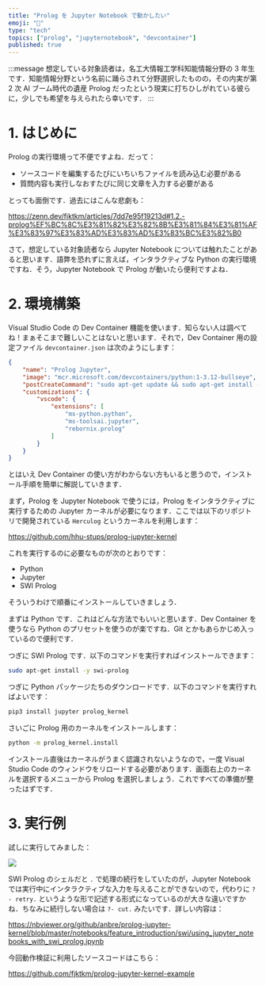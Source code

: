 ```yaml
---
title: "Prolog を Jupyter Notebook で動かしたい"
emoji: "📘"
type: "tech"
topics: ["prolog", "jupyternotebook", "devcontainer"]
published: true
---
```


:::message
想定している対象読者は，名工大情報工学科知能情報分野の 3 年生です．知能情報分野という名前に踊らされて分野選択したものの，その内実が第 2 次 AI ブーム時代の遺産 Prolog だったという現実に打ちひしがれている彼らに，少しでも希望を与えられたら幸いです．
:::

# 1. はじめに

Prolog の実行環境って不便ですよね．だって：

- ソースコードを編集するたびにいちいちファイルを読み込む必要がある
- 質問内容も実行しなおすたびに同じ文章を入力する必要がある

とっても面倒です．過去にはこんな悲劇も：

https://zenn.dev/fjktkm/articles/7dd7e95f19213d#1.2.-prolog%EF%BC%8C%E3%81%82%E3%82%8B%E3%81%84%E3%81%AF%E3%83%97%E3%83%AD%E3%83%AD%E3%83%BC%E3%82%B0

さて，想定している対象読者なら Jupyter Notebook については触れたことがあると思います．語弊を恐れずに言えば，インタラクティブな Python の実行環境ですね．そう，Jupyter Notebook で Prolog が動いたら便利ですよね．

# 2. 環境構築

Visual Studio Code の Dev Container 機能を使います．知らない人は調べてね！まぁそこまで難しいことはないと思います．それで，Dev Container 用の設定ファイル `devcontainer.json` は次のようにします：

```json:.devcontainer/devcontainer.json
{
	"name": "Prolog Jupyter",
	"image": "mcr.microsoft.com/devcontainers/python:1-3.12-bullseye",
	"postCreateCommand": "sudo apt-get update && sudo apt-get install -y swi-prolog && pip install --upgrade pip && pip3 install --user jupyter prolog_kernel && python -m prolog_kernel.install",
	"customizations": {
		"vscode": {
			"extensions": [
				"ms-python.python",
				"ms-toolsai.jupyter",
				"rebornix.prolog"
			]
		}
	}
}

```

とはいえ Dev Container の使い方がわからない方もいると思うので，インストール手順を簡単に解説していきます．

まず，Prolog を Jupyter Notebook で使うには，Prolog をインタラクティブに実行するための Jupyter カーネルが必要になります．ここでは以下のリポジトリで開発されている `Herculog` というカーネルを利用します：

https://github.com/hhu-stups/prolog-jupyter-kernel

これを実行するのに必要なものが次のとおりです：

- Python
- Jupyter
- SWI Prolog

そういうわけで順番にインストールしていきましょう．

まずは Python です．これはどんな方法でもいいと思います．Dev Container を使うなら Python のプリセットを使うのが楽ですね．Git とかもあらかじめ入っているので便利です．

つぎに SWI Prolog です．以下のコマンドを実行すればインストールできます：

```bash
sudo apt-get install -y swi-prolog
```

つぎに Python パッケージたちのダウンロードです．以下のコマンドを実行すればよいです：

```bash
pip3 install jupyter prolog_kernel
```

さいごに Prolog 用のカーネルをインストールします：

```bash
python -m prolog_kernel.install
```

インストール直後はカーネルがうまく認識されないようなので，一度 Visual Studio Code のウィンドウをリロードする必要があります．画面右上のカーネルを選択するメニューから Prolog を選択しましょう．これですべての準備が整ったはずです．

# 3. 実行例

試しに実行してみました：

![](https://storage.googleapis.com/zenn-user-upload/730460128e14-20231230.png)

SWI Prolog のシェルだと `.` で処理の続行をしていたのが，Jupyter Notebook では実行中にインタラクティブな入力を与えることができないので，代わりに `?- retry.` というような形で記述する形式になっているのが大きな違いですかね．ちなみに続行しない場合は `?- cut.` みたいです．詳しい内容は：

https://nbviewer.org/github/anbre/prolog-jupyter-kernel/blob/master/notebooks/feature_introduction/swi/using_jupyter_notebooks_with_swi_prolog.ipynb

今回動作検証に利用したソースコードはこちら：

https://github.com/fjktkm/prolog-jupyter-kernel-example
